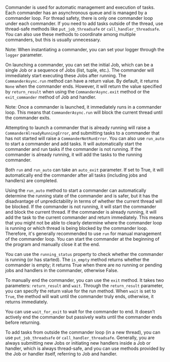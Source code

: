 Commander is used for automatic management and execution of tasks. Each commander has an asynchronous queue and is
managed by a commander loop. For thread safety, there is only one commander loop under each commander. If you need
to add tasks outside of the thread, use thread-safe methods like `put_job_threadsafe` or `call_handler_threadsafe`.
You can also use these methods to coordinate among multiple commanders, but this is usually unnecessary.

Note:
When instantiating a commander, you can set your logger through the `logger` parameter.


On launching a commander, you can set the initial Job, which can be a single Job or a sequence of Jobs (list,
tuple, etc.). The commander will immediately start executing these Jobs after running. The `CommanderAsync.run`
method can have a return value. By default, it returns `None` when the commander ends. However, it will return the
value specified by `return_result` when using the `CommanderAsync.exit` method or the `exit_commander` method of
Job and handler.

Note:
Once a commander is launched, it immediately runs in a commander loop. This means that `CommanderAsync.run` will
block the current thread until the commander exits.


Attempting to launch a commander that is already running will raise a `CommanderAlreadyRunningError`, and submitting
tasks to a commander that has not started will raise a `CommanderNotRunError`.
You can also use `run_auto` to start a commander and add tasks. It will automatically start the commander and run
tasks if the commander is not running. If the commander is already running, it will add the tasks to the running commander.


Both `run` and `run_auto` can take an `auto_exit` parameter. If set to True, it will automatically end the commander
after all tasks (including jobs and handlers) are completed.


Using the `run_auto` method to start a commander can automatically determine the running state of the commander and is safer,
but it has the disadvantage of unpredictability in terms of whether the current thread will be blocked. If the commander is
not running, it will start the commander and block the current thread. If the commander is already running, it will add the
task to the current commander and return immediately. This means that you might not be able to clearly determine where the
commander loop is running or which thread is being blocked by the commander loop. Therefore, it's generally recommended to
use `run` for manual management of the commander loop. You can start the commander at the beginning of the program and manually
close it at the end.


You can use the `running_status` property to check whether the commander is running (or has started). The `is_empty` method
returns whether the commander is empty; it returns True when there are no running or pending jobs and handlers in the commander,
otherwise False.


To manually end the commander, you can use the `exit` method. It takes two parameters: `return_result` and `wait`. Through the
`return_result` parameter, you can specify the return value for the run method. When `wait` is set to `True`, the method will
wait until the commander truly ends, otherwise, it returns immediately.


You can use `wait_for_exit` to wait for the commander to end. It doesn’t actively end the commander but passively waits until
the commander ends before returning.


To add tasks from outside the commander loop (in a new thread), you can use `put_job_threadsafe` or `call_handler_threadsafe`.
Generally, you are always submitting new Jobs or initiating new handlers inside a Job or handler, which is always thread-safe,
and you can use methods provided by the Job or handler itself, referring to Job and handler.
